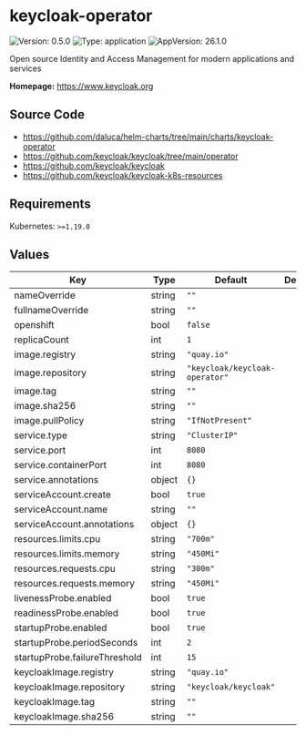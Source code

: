 # keycloak-operator

![Version: 0.5.0](https://img.shields.io/badge/Version-0.5.0-informational?style=flat-square) ![Type: application](https://img.shields.io/badge/Type-application-informational?style=flat-square) ![AppVersion: 26.1.0](https://img.shields.io/badge/AppVersion-26.1.0-informational?style=flat-square)

Open source Identity and Access Management for modern applications and services

**Homepage:** <https://www.keycloak.org>

## Source Code

* <https://github.com/daluca/helm-charts/tree/main/charts/keycloak-operator>
* <https://github.com/keycloak/keycloak/tree/main/operator>
* <https://github.com/keycloak/keycloak>
* <https://github.com/keycloak/keycloak-k8s-resources>

## Requirements

Kubernetes: `>=1.19.0`

## Values

| Key | Type | Default | Description |
|-----|------|---------|-------------|
| nameOverride | string | `""` |  |
| fullnameOverride | string | `""` |  |
| openshift | bool | `false` |  |
| replicaCount | int | `1` |  |
| image.registry | string | `"quay.io"` |  |
| image.repository | string | `"keycloak/keycloak-operator"` |  |
| image.tag | string | `""` |  |
| image.sha256 | string | `""` |  |
| image.pullPolicy | string | `"IfNotPresent"` |  |
| service.type | string | `"ClusterIP"` |  |
| service.port | int | `8080` |  |
| service.containerPort | int | `8080` |  |
| service.annotations | object | `{}` |  |
| serviceAccount.create | bool | `true` |  |
| serviceAccount.name | string | `""` |  |
| serviceAccount.annotations | object | `{}` |  |
| resources.limits.cpu | string | `"700m"` |  |
| resources.limits.memory | string | `"450Mi"` |  |
| resources.requests.cpu | string | `"300m"` |  |
| resources.requests.memory | string | `"450Mi"` |  |
| livenessProbe.enabled | bool | `true` |  |
| readinessProbe.enabled | bool | `true` |  |
| startupProbe.enabled | bool | `true` |  |
| startupProbe.periodSeconds | int | `2` |  |
| startupProbe.failureThreshold | int | `15` |  |
| keycloakImage.registry | string | `"quay.io"` |  |
| keycloakImage.repository | string | `"keycloak/keycloak"` |  |
| keycloakImage.tag | string | `""` |  |
| keycloakImage.sha256 | string | `""` |  |
